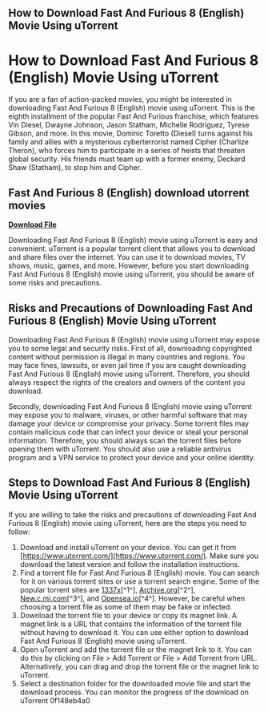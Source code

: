 ## How to Download Fast And Furious 8 (English) Movie Using uTorrent

  
# How to Download Fast And Furious 8 (English) Movie Using uTorrent
 
If you are a fan of action-packed movies, you might be interested in downloading Fast And Furious 8 (English) movie using uTorrent. This is the eighth installment of the popular Fast And Furious franchise, which features Vin Diesel, Dwayne Johnson, Jason Statham, Michelle Rodriguez, Tyrese Gibson, and more. In this movie, Dominic Toretto (Diesel) turns against his family and allies with a mysterious cyberterrorist named Cipher (Charlize Theron), who forces him to participate in a series of heists that threaten global security. His friends must team up with a former enemy, Deckard Shaw (Statham), to stop him and Cipher.
 
## Fast And Furious 8 (English) download utorrent movies


[**Download File**](https://www.google.com/url?q=https%3A%2F%2Fbltlly.com%2F2tKG0a&sa=D&sntz=1&usg=AOvVaw2_kLahZBVHtjJnG95_kvWe)

 
Downloading Fast And Furious 8 (English) movie using uTorrent is easy and convenient. uTorrent is a popular torrent client that allows you to download and share files over the internet. You can use it to download movies, TV shows, music, games, and more. However, before you start downloading Fast And Furious 8 (English) movie using uTorrent, you should be aware of some risks and precautions.
 
## Risks and Precautions of Downloading Fast And Furious 8 (English) Movie Using uTorrent
 
Downloading Fast And Furious 8 (English) movie using uTorrent may expose you to some legal and security risks. First of all, downloading copyrighted content without permission is illegal in many countries and regions. You may face fines, lawsuits, or even jail time if you are caught downloading Fast And Furious 8 (English) movie using uTorrent. Therefore, you should always respect the rights of the creators and owners of the content you download.
 
Secondly, downloading Fast And Furious 8 (English) movie using uTorrent may expose you to malware, viruses, or other harmful software that may damage your device or compromise your privacy. Some torrent files may contain malicious code that can infect your device or steal your personal information. Therefore, you should always scan the torrent files before opening them with uTorrent. You should also use a reliable antivirus program and a VPN service to protect your device and your online identity.
 
## Steps to Download Fast And Furious 8 (English) Movie Using uTorrent
 
If you are willing to take the risks and precautions of downloading Fast And Furious 8 (English) movie using uTorrent, here are the steps you need to follow:
 
1. Download and install uTorrent on your device. You can get it from [https://www.utorrent.com/](https://www.utorrent.com/). Make sure you download the latest version and follow the installation instructions.
2. Find a torrent file for Fast And Furious 8 (English) movie. You can search for it on various torrent sites or use a torrent search engine. Some of the popular torrent sites are [1337x](https://www.1337xx.to/)[^1^], [Archive.org](https://archive.org/details/fast-and-furious-8)[^2^], [New.c.mi.com](https://new.c.mi.com/th/post/1439696/Fast_And_Furious_8_English_Download_Utorrent_Movie)[^3^], and [Opensea.io](https://opensea.io/collection/prefovzuvolg-fast-and-furious-8-english-movie-free)[^4^]. However, be careful when choosing a torrent file as some of them may be fake or infected.
3. Download the torrent file to your device or copy its magnet link. A magnet link is a URL that contains the information of the torrent file without having to download it. You can use either option to download Fast And Furious 8 (English) movie using uTorrent.
4. Open uTorrent and add the torrent file or the magnet link to it. You can do this by clicking on File > Add Torrent or File > Add Torrent from URL. Alternatively, you can drag and drop the torrent file or the magnet link to uTorrent.
5. Select a destination folder for the downloaded movie file and start the download process. You can monitor the progress of the download on uTorrent 0f148eb4a0
